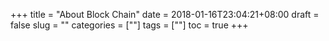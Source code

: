 +++
title = "About Block Chain"
date = 2018-01-16T23:04:21+08:00
draft = false
slug = ""
categories = [""]
tags = [""]
toc = true
+++
